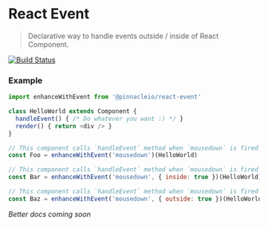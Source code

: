 # React Event
> Declarative way to handle events outside / inside of React Component.

[![Build Status](https://semaphoreci.com/api/v1/rpunkfu/react-event/branches/master/badge.svg)](https://semaphoreci.com/rpunkfu/react-event)

### Example
```js
import enhanceWithEvent from '@pinnacleio/react-event'

class HelloWorld extends Component {
  handleEvent() { /* Do whatever you want :) */ }
  render() { return <div /> }
}

// This component calls `handleEvent` method when `mousedown` is fired anywhere.
const Foo = enhanceWithEvent('mousedown')(HelloWorld)

// This component calls `handleEvent` method when `mousedown` is fired inside it.
const Bar = enhanceWithEvent('mousedown', { inside: true })(HelloWorld)

// This component calls `handleEvent` method when `mousedown` is fired outside of it.
const Baz = enhanceWithEvent('mousedown', { outside: true })(HelloWorld)
```

_Better docs coming soon_
